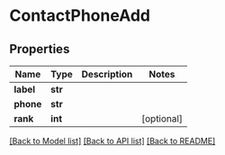 # ContactPhoneAdd

## Properties
Name | Type | Description | Notes
------------ | ------------- | ------------- | -------------
**label** | **str** |  | 
**phone** | **str** |  | 
**rank** | **int** |  | [optional] 

[[Back to Model list]](../README.md#documentation-for-models) [[Back to API list]](../README.md#documentation-for-api-endpoints) [[Back to README]](../README.md)


